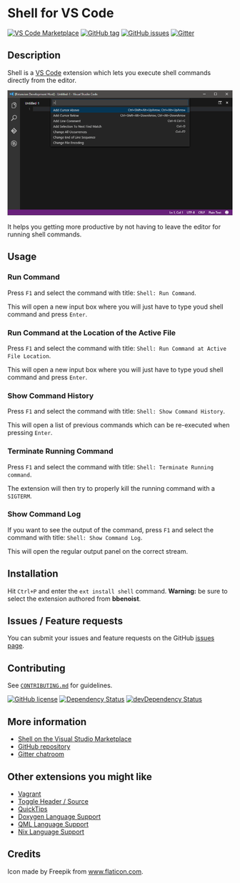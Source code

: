 # Shell for VS Code

[![VS Code Marketplace](https://img.shields.io/badge/vscode-bbenoist.shell-blue.svg)][marketplace] [![GitHub tag](https://img.shields.io/github/tag/bbenoist/vscode-shell.svg)][gh-repo] [![GitHub issues](https://img.shields.io/github/issues/bbenoist/vscode-shell.svg)][issues] [![Gitter](https://badges.gitter.im/bbenoist/vscode-shell.svg)][gitter]

## Description

Shell is a [VS Code][vscode] extension which lets you execute shell commands directly from the editor.

![Example](images/example.gif)

It helps you getting more productive by not having to leave the editor for running shell commands.

## Usage
### Run Command
Press `F1` and select the command with title: `Shell: Run Command`.

This will open a new input box where you will just have to type youd shell command and press `Enter`.

### Run Command at the Location of the Active File
Press `F1` and select the command with title: `Shell: Run Command at Active File Location`.

This will open a new input box where you will just have to type youd shell command and press `Enter`.

### Show Command History
Press `F1` and select the command with title: `Shell: Show Command History`.

This will open a list of previous commands which can be re-executed when pressing `Enter`.

### Terminate Running Command
Press `F1` and select the command with title: `Shell: Terminate Running command`.

The extension will then try to properly kill the running command with a `SIGTERM`.

### Show Command Log
If you want to see the output of the command, press `F1` and select the command with title: `Shell: Show Command Log`.

This will open the regular output panel on the correct stream.

## Installation
Hit `Ctrl+P` and enter the `ext install shell` command. **Warning:** be sure to select the extension authored from **bbenoist**.

## Issues / Feature requests
You can submit your issues and feature requests on the GitHub [issues page][issues].

## Contributing

See [`CONTRIBUTING.md`][contributing-md] for guidelines.

[![GitHub license](https://img.shields.io/badge/license-MIT-blue.svg)][license] [![Dependency Status](https://david-dm.org/bbenoist/vscode-shell.svg)][npm-dependencies] [![devDependency Status](https://david-dm.org/bbenoist/vscode-shell/dev-status.svg)][npm-devdependencies]

## More information
* [Shell on the Visual Studio Marketplace][marketplace]
* [GitHub repository][gh-repo]
* [Gitter chatroom][gitter]

## Other extensions you might like
* [Vagrant][vagrant]
* [Toggle Header / Source][togglehs]
* [QuickTips][quicktips]
* [Doxygen Language Support][doxygen]
* [QML Language Support][qml]
* [Nix Language Support][nix]

## Credits
Icon made by Freepik from www.flaticon.com.

[marketplace]: https://marketplace.visualstudio.com/items/bbenoist.Shell
[gh-repo]: https://github.com/bbenoist/vscode-shell
[issues]: https://github.com/bbenoist/vscode-shell/issues/
[gitter]: https://gitter.im/bbenoist/vscode-shell
[npm-dependencies]: https://david-dm.org/bbenoist/vscode-shell
[npm-devdependencies]: https://david-dm.org/bbenoist/vscode-shell#info=devDependencies
[contributing-md]: https://github.com/bbenoist/vscode-shell/tree/master/CONTRIBUTING.md
[license]: https://raw.githubusercontent.com/bbenoist/vscode-shell/master/LICENSE
[vscode]: https://code.visualstudio.com/
[vagrant]: https://marketplace.visualstudio.com/items?itemName=bbenoist.Vagrant
[togglehs]: https://marketplace.visualstudio.com/items/bbenoist.togglehs
[quicktips]: https://marketplace.visualstudio.com/items?itemName=bbenoist.QuickTips
[doxygen]: https://marketplace.visualstudio.com/items?itemName=bbenoist.Doxygen
[qml]: https://marketplace.visualstudio.com/items?itemName=bbenoist.QML
[nix]: https://marketplace.visualstudio.com/items?itemName=bbenoist.Nix
